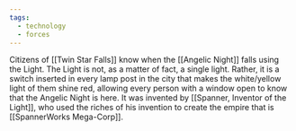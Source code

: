 ```yaml
---
tags:
  - technology
  - forces
---
```

Citizens of [[Twin Star Falls]] know when the [[Angelic Night]] falls using the Light.
The Light is not, as a matter of fact, a single light. Rather, it is a switch inserted in every lamp post in the city that makes the white/yellow light of them shine red, allowing every person with a window open to know that the Angelic Night is here. It was invented by [[Spanner, Inventor of the Light]], who used the riches of his invention to create the empire that is [[SpannerWorks Mega-Corp]].
